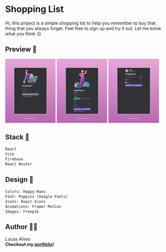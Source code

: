 # Shopping List
Hi, this project is a simple shopping list to help you remember to buy that thing that you always forget. Feel free to sign up and try it out. Let me know what you think 😉

## Preview 📸

<p float="left">
  <img src="images/preview-1.jpeg" width="32%" />
  <img src="images/preview-2.jpeg" width="32%" />
  <img src="images/preview-3.jpeg" width="32%" />
</p>


## Stack 🔧
    React
    Vite
    Firebase
    React Router

## Design 🎨
    Colors: Happy Hues
    Font: Poppins (Google Fonts)
    Icons: React-Icons
    Animations: Framer Motion
    Images: Freepik

## Author 🙋‍♂️
Lucas Alves
<br>
<strong>Checkout my <a href="https://lucasalves.dev/">portfolio</a>!</strong>